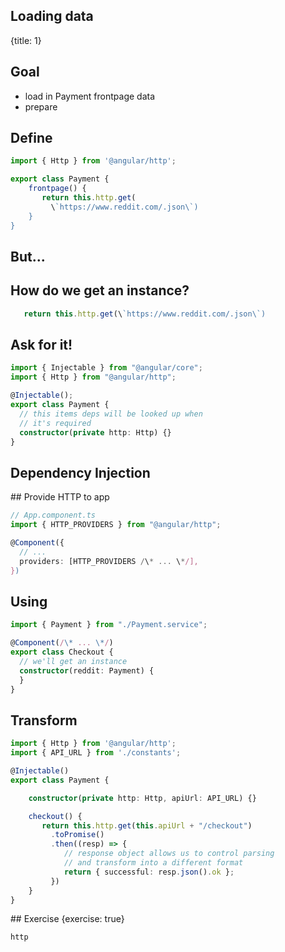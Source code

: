 ## Loading data
{title: 1}

## Goal

- load in Payment frontpage data
- prepare


## Define

```typescript
import { Http } from '@angular/http';

export class Payment {
    frontpage() {
       return this.http.get(
         \`https://www.reddit.com/.json\`)
    }
}
```

## But...

## How do we get an instance?

```typescript
   return this.http.get(\`https://www.reddit.com/.json\`)
```

## Ask for it!

```typescript
import { Injectable } from "@angular/core";
import { Http } from "@angular/http";

@Injectable();
export class Payment {
  // this items deps will be looked up when
  // it's required
  constructor(private http: Http) {}
}
```

## Dependency Injection

## Provide HTTP to app

```typescript
// App.component.ts
import { HTTP_PROVIDERS } from "@angular/http";

@Component({
  // ...
  providers: [HTTP_PROVIDERS /\* ... \*/],
})
```

## Using

```typescript
import { Payment } from "./Payment.service";

@Component(/\* ... \*/)
export class Checkout {
  // we'll get an instance
  constructor(reddit: Payment) {
  }
}
```

## Transform

```typescript
import { Http } from '@angular/http';
import { API_URL } from './constants';

@Injectable()
export class Payment {

    constructor(private http: Http, apiUrl: API_URL) {}

    checkout() {
       return this.http.get(this.apiUrl + "/checkout")
         .toPromise()
         .then((resp) => {
            // response object allows us to control parsing
            // and transform into a different format
            return { successful: resp.json().ok };
         })
    }
}
```

## Exercise
{exercise: true}

    http
